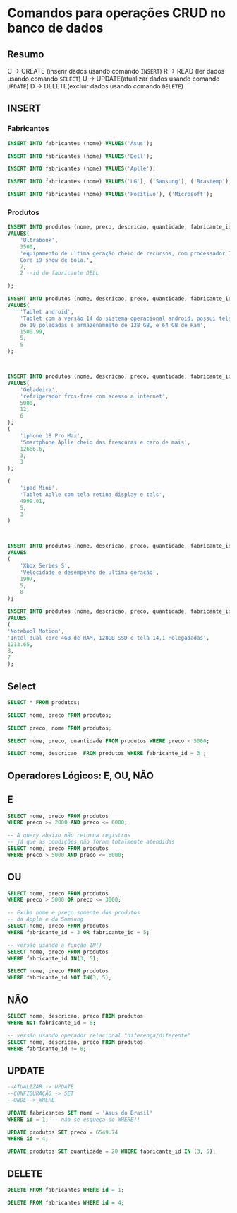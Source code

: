 # Comandos para operações CRUD no banco de dados

## Resumo 

C -> CREATE (inserir dados usando comando `INSERT`)
R -> READ (ler dados usando comando `SELECT`)
U -> UPDATE(atualizar dados usando comando `UPDATE`)
D -> DELETE(excluir dados usando comando `DELETE`)

## INSERT

### Fabricantes 

```sql
INSERT INTO fabricantes (nome) VALUES('Asus');

```


```sql
INSERT INTO fabricantes (nome) VALUES('Dell');

INSERT INTO fabricantes (nome) VALUES('Aplle');

INSERT INTO fabricantes (nome) VALUES('LG'), ('Sansung'), ('Brastemp');

INSERT INTO fabricantes (nome) VALUES('Positivo'), ('Microsoft');

```
### Produtos

```sql
INSERT INTO produtos (nome, preco, descricao, quantidade, fabricante_id)
VALUES(
    'Ultrabook', 
    3500,
    'equipamento de ultima geração cheio de recursos, com processador Intel
    Core i9 show de bola.',
    7,
    2 --id do fabricante DELL

);

INSERT INTO produtos (nome, descricao, preco, quantidade, fabricante_id)
VALUES(
    'Tablet android',     
    'Tablet com a versão 14 do sistema operacional android, possui tela 
    de 10 polegadas e armazenamneto de 128 GB, e 64 GB de Ram',
    1500.99,
    5,
    5
);



INSERT INTO produtos (nome, descricao, preco, quantidade, fabricante_id)
VALUES(
    'Geladeira',     
    'refrigerador fros-free com acesso a internet',
    5000,
    12,
    6
);
(
    'iphone 18 Pro Max',
    'Smartphone Aplle cheio das frescuras e caro de mais',
    12666.6,
    3,
    3
);

(
    'ipad Mini',
    'Tablet Aplle com tela retina display e tals',
    4999.01,
    5,
    3
)



INSERT INTO produtos (nome, descricao, preco, quantidade, fabricante_id)
VALUES
(
    'Xbox Series S',
    'Velocidade e desempenho de ultíma geração',
    1997,
    5,
    8
);

INSERT INTO produtos (nome, descricao, preco, quantidade, fabricante_id)
VALUES
(
'Notebool Motion',
'Intel dual core 4GB de RAM, 128GB SSD e tela 14,1 Polegadadas',
1213.65,
8,
7
);

```
## Select 

```sql
SELECT * FROM produtos;

SELECT nome, preco FROM produtos;

SELECT preco, nome FROM produtos;

SELECT nome, preco, quantidade FROM produtos WHERE preco < 5000;

SELECT nome, descricao  FROM produtos WHERE fabricante_id = 3 ;

```
## Operadores Lógicos: E, OU, NÃO
## E
```sql
SELECT nome, preco FROM produtos
WHERE preco >= 2000 AND preco <= 6000; 

-- A query abaixo não retorna registros
-- já que as condições não foram totalmente atendidas
SELECT nome, preco FROM produtos
WHERE preco > 5000 AND preco <= 6000; 
```

## OU
```sql
SELECT nome, preco FROM produtos
WHERE preco > 5000 OR preco <= 3000; 

-- Exiba nome e preço somente dos produtos
-- da Apple e da Samsung
SELECT nome, preco FROM produtos
WHERE fabricante_id = 3 OR fabricante_id = 5;

-- versão usando a função IN()
SELECT nome, preco FROM produtos
WHERE fabricante_id IN(3, 5);

SELECT nome, preco FROM produtos
WHERE fabricante_id NOT IN(3, 5);

``` 

## NÃO
```sql
SELECT nome, descricao, preco FROM produtos
WHERE NOT fabricante_id = 8;

-- versão usando operador relacional "diferença/diferente"
SELECT nome, descricao, preco FROM produtos
WHERE fabricante_id != 8;

```

## UPDATE



```sql
--ATUALIZAR -> UPDATE
--CONFIGURAÇÃO -> SET
--ONDE -> WHERE

UPDATE fabricantes SET nome = 'Asus do Brasil'
WHERE id = 1; -- não se esqueça do WHERE!!
```

```sql
UPDATE produtos SET preco = 6549.74
WHERE id = 4;
```

```sql
UPDATE produtos SET quantidade = 20 WHERE fabricante_id IN (3, 5);
```

## DELETE

```sql
DELETE FROM fabricantes WHERE id = 1;

DELETE FROM fabricantes WHERE id = 4;


```





